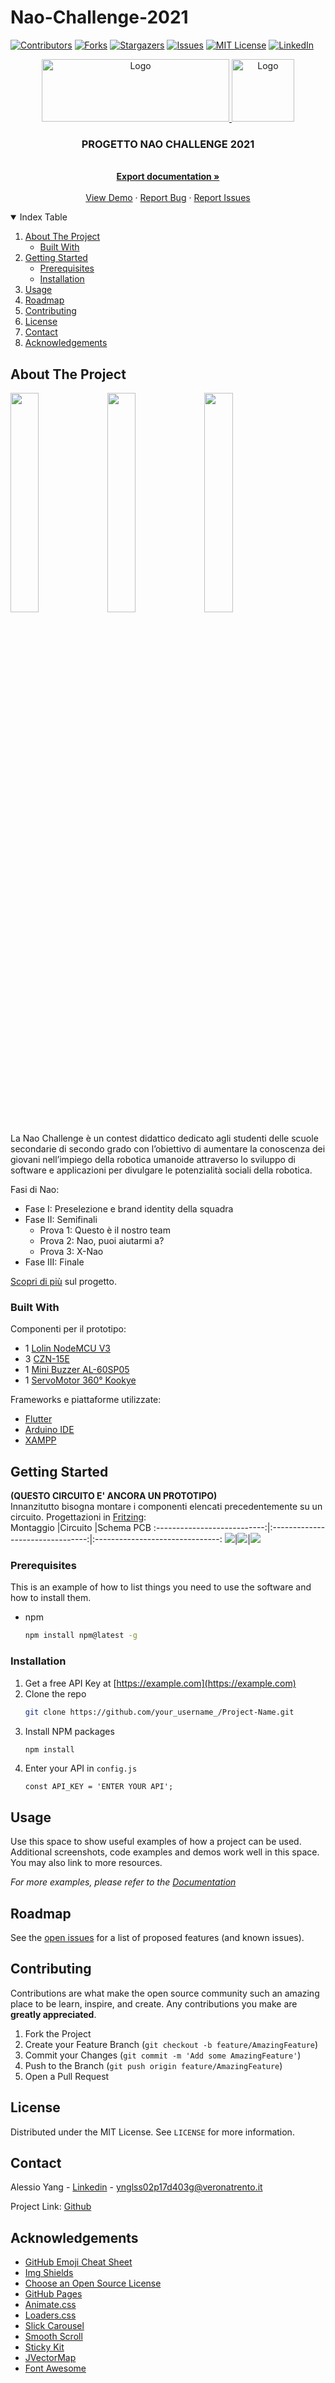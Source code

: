 # Nao-Challenge-2021
[![Contributors][contributors-shield]][contributors-url]
[![Forks][forks-shield]][forks-url]
[![Stargazers][stars-shield]][stars-url]
[![Issues][issues-shield]][issues-url]
[![MIT License][license-shield]][license-url]
[![LinkedIn][linkedin-shield]][linkedin-url]
<br />

<p align="center">
  <a href="https://www.naochallenge.it/en/home-english">
    <img src="images/logo-nao-challenge-2021.jpg" alt="Logo" width="300" height="100">
  </a>
  <a href="http://www.veronatrento.it">
    <img src="images/logo-veronatrento.jpeg" alt="Logo" width="100" height="100">
  </a>
  <h3 align="center">PROGETTO NAO CHALLENGE 2021</h3>
  <p align="center">
    <br />
    <a href="https://github.com/AY02/Nao-Challenge-2021"><strong>Export documentation »</strong></a>
    <br />
    <br />
    <a href="https://github.com/AY02/Nao-Challenge-2021">View Demo</a>
    ·
    <a href="https://github.com/AY02/Nao-Challenge-2021/issues">Report Bug</a>
    ·
    <a href="https://github.com/AY02/Nao-Challenge-2021/issues">Report Issues</a>
  </p>
</p>

<details open="open">
  <summary>Index Table</summary>
  <ol>
    <li>
      <a href="#about-the-project">About The Project</a>
      <ul>
        <li><a href="#built-with">Built With</a></li>
      </ul>
    </li>
    <li>
      <a href="#getting-started">Getting Started</a>
      <ul>
        <li><a href="#prerequisites">Prerequisites</a></li>
        <li><a href="#installation">Installation</a></li>
      </ul>
    </li>
    <li><a href="#usage">Usage</a></li>
    <li><a href="#roadmap">Roadmap</a></li>
    <li><a href="#contributing">Contributing</a></li>
    <li><a href="#license">License</a></li>
    <li><a href="#contact">Contact</a></li>
    <li><a href="#acknowledgements">Acknowledgements</a></li>
  </ol>
</details>




## About The Project

<img src="images/naochallenge-1.jpg" width="30%"></img>
<img src="images/naochallenge-2.jpg" width="30%"></img>
<img src="images/naochallenge-3.jpg" width="30%"></img>

La Nao Challenge è un contest didattico dedicato agli studenti delle scuole secondarie di secondo grado con l’obiettivo di aumentare la conoscenza dei giovani nell’impiego della robotica umanoide attraverso lo sviluppo di software e applicazioni per divulgare le potenzialità sociali della robotica.

Fasi di Nao:
* Fase I: Preselezione e brand identity della squadra
* Fase II: Semifinali
  * Prova 1: Questo è il nostro team
  * Prova 2: Nao, puoi aiutarmi a?
  * Prova 3: X-Nao
* Fase III: Finale

[Scopri di più](https://www.naochallenge.it/wp-content/uploads/2020/10/NAOch_it.pdf) sul progetto.

### Built With

Componenti per il prototipo:
* 1 [Lolin NodeMCU V3](https://www.katstores.com/sites/default/files/product-datasheets/2018-08/NodeMcu%20LOLOIN%20V3%20Datasheet.pdf)
* 3 [CZN-15E](http://www.datasheetbank.com/datasheet-download/883231/1/ETC1/CZN-15E)
* 1 [Mini Buzzer AL-60SP05](https://www.ekulit.com/transducer-with-controller/al-60sp05/#tabs1-spezifikationen)
* 1 [ServoMotor 360° Kookye](https://kookye.com/2016/02/01/kookye-360-degree-unlimited-rotation-micro-servo-motor-for-telecar-robot-helicopter)

Frameworks e piattaforme utilizzate:
* [Flutter](https://flutter.dev)
* [Arduino IDE](https://www.arduino.cc)
* [XAMPP](https://www.apachefriends.org)




## Getting Started
**(QUESTO CIRCUITO E' ANCORA UN PROTOTIPO)**<br />
Innanzitutto bisogna montare i componenti elencati precedentemente su un circuito. Progettazioni in [Fritzing](https://fritzing.org):<br />
Montaggio                            |Circuito                  |Schema PCB
:---------------------------:|:--------------------------------:|:-------------------------------:
![](images/prototipo-montaggio.jpg)|![](images/prototipo-circuito.jpg)|![](images/prototipo-pcb.jpg)

### Prerequisites

This is an example of how to list things you need to use the software and how to install them.
* npm
  ```sh
  npm install npm@latest -g
  ```

### Installation

1. Get a free API Key at [https://example.com](https://example.com)
2. Clone the repo
   ```sh
   git clone https://github.com/your_username_/Project-Name.git
   ```
3. Install NPM packages
   ```sh
   npm install
   ```
4. Enter your API in `config.js`
   ```JS
   const API_KEY = 'ENTER YOUR API';
   ```




## Usage

Use this space to show useful examples of how a project can be used. Additional screenshots, code examples and demos work well in this space. You may also link to more resources.

_For more examples, please refer to the [Documentation](https://example.com)_




## Roadmap

See the [open issues](https://github.com/othneildrew/Best-README-Template/issues) for a list of proposed features (and known issues).




## Contributing

Contributions are what make the open source community such an amazing place to be learn, inspire, and create. Any contributions you make are **greatly appreciated**.

1. Fork the Project
2. Create your Feature Branch (`git checkout -b feature/AmazingFeature`)
3. Commit your Changes (`git commit -m 'Add some AmazingFeature'`)
4. Push to the Branch (`git push origin feature/AmazingFeature`)
5. Open a Pull Request




## License

Distributed under the MIT License. See `LICENSE` for more information.




## Contact

Alessio Yang - [Linkedin](https://linkedin.com/in/alessio-yang-814b59201) - ynglss02p17d403g@veronatrento.it

Project Link: [Github](https://github.com/AY02/Nao-Challenge-2021)




## Acknowledgements
* [GitHub Emoji Cheat Sheet](https://www.webpagefx.com/tools/emoji-cheat-sheet)
* [Img Shields](https://shields.io)
* [Choose an Open Source License](https://choosealicense.com)
* [GitHub Pages](https://pages.github.com)
* [Animate.css](https://daneden.github.io/animate.css)
* [Loaders.css](https://connoratherton.com/loaders)
* [Slick Carousel](https://kenwheeler.github.io/slick)
* [Smooth Scroll](https://github.com/cferdinandi/smooth-scroll)
* [Sticky Kit](http://leafo.net/sticky-kit)
* [JVectorMap](http://jvectormap.com)
* [Font Awesome](https://fontawesome.com)






[contributors-shield]: https://img.shields.io/github/contributors/AY02/Nao-Challenge-2021.svg?style=for-the-badge
[contributors-url]: https://github.com/AY02/Nao-Challenge-2021/graphs/contributors
[forks-shield]: https://img.shields.io/github/forks/AY02/Nao-Challenge-2021.svg?style=for-the-badge
[forks-url]: https://github.com/AY02/Nao-Challenge-2021/network/members
[stars-shield]: https://img.shields.io/github/stars/AY02/Nao-Challenge-2021.svg?style=for-the-badge
[stars-url]: https://github.com/AY02/Nao-Challenge-2021/stargazers
[issues-shield]: https://img.shields.io/github/issues/AY02/Nao-Challenge-2021.svg?style=for-the-badge
[issues-url]: https://github.com/AY02/Nao-Challenge-2021/issues
[license-shield]: https://img.shields.io/github/license/AY02/Nao-Challenge-2021.svg?style=for-the-badge
[license-url]: https://github.com/AY02/Nao-Challenge-2021/blob/main/LICENSE
[linkedin-shield]: https://img.shields.io/badge/-LinkedIn-black.svg?style=for-the-badge&logo=linkedin&colorB=555
[linkedin-url]: https://linkedin.com/in/alessio-yang-814b59201
[product-screenshot]: images/screenshot.png
